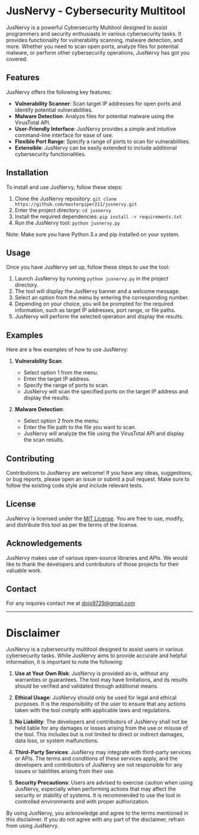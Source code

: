 # JusNervy - Cybersecurity Multitool

JusNervy is a powerful Cybersecurity Multitool designed to assist programmers and security enthusiasts in various cybersecurity tasks. It provides functionality for vulnerability scanning, malware detection, and more. Whether you need to scan open ports, analyze files for potential malware, or perform other cybersecurity operations, JusNervy has got you covered.

## Features

JusNervy offers the following key features:

- **Vulnerability Scanner**: Scan target IP addresses for open ports and identify potential vulnerabilities.
- **Malware Detection**: Analyze files for potential malware using the VirusTotal API.
- **User-Friendly Interface**: JusNervy provides a simple and intuitive command-line interface for ease of use.
- **Flexible Port Range**: Specify a range of ports to scan for vulnerabilities.
- **Extensible**: JusNervy can be easily extended to include additional cybersecurity functionalities.

## Installation

To install and use JusNervy, follow these steps:

1. Clone the JusNervy repository: `git clone https://github.com/masterpiper211/jusnervy.git`
2. Enter the project directory: `cd jusnervy`
3. Install the required dependencies: `pip install -r requirements.txt`
4. Run the JusNervy tool: `python jusnervy.py`

Note: Make sure you have Python 3.x and pip installed on your system.

## Usage

Once you have JusNervy set up, follow these steps to use the tool:

1. Launch JusNervy by running `python jusnervy.py` in the project directory.
2. The tool will display the JusNervy banner and a welcome message.
3. Select an option from the menu by entering the corresponding number.
4. Depending on your choice, you will be prompted for the required information, such as target IP addresses, port range, or file paths.
5. JusNervy will perform the selected operation and display the results.

## Examples

Here are a few examples of how to use JusNervy:

1. **Vulnerability Scan**:

   - Select option 1 from the menu.
   - Enter the target IP address.
   - Specify the range of ports to scan.
   - JusNervy will scan the specified ports on the target IP address and display the results.

2. **Malware Detection**:

   - Select option 2 from the menu.
   - Enter the file path to the file you want to scan.
   - JusNervy will analyze the file using the VirusTotal API and display the scan results.

## Contributing

Contributions to JusNervy are welcome! If you have any ideas, suggestions, or bug reports, please open an issue or submit a pull request. Make sure to follow the existing code style and include relevant tests.

## License

JusNervy is licensed under the [MIT License](https://opensource.org/licenses/MIT). You are free to use, modify, and distribute this tool as per the terms of the license.

## Acknowledgements

JusNervy makes use of various open-source libraries and APIs. We would like to thank the developers and contributors of those projects for their valuable work.

## Contact

For any inquires contact me at dojo9729@gmail.com

---

# Disclaimer

JusNervy is a cybersecurity multitool designed to assist users in various cybersecurity tasks. While JusNervy aims to provide accurate and helpful information, it is important to note the following:

1. **Use at Your Own Risk**: JusNervy is provided as-is, without any warranties or guarantees. The tool may have limitations, and its results should be verified and validated through additional means.

2. **Ethical Usage**: JusNervy should only be used for legal and ethical purposes. It is the responsibility of the user to ensure that any actions taken with the tool comply with applicable laws and regulations.

3. **No Liability**: The developers and contributors of JusNervy shall not be held liable for any damages or losses arising from the use or misuse of the tool. This includes but is not limited to direct or indirect damages, data loss, or system malfunctions.

4. **Third-Party Services**: JusNervy may integrate with third-party services or APIs. The terms and conditions of these services apply, and the developers and contributors of JusNervy are not responsible for any issues or liabilities arising from their use.

5. **Security Precautions**: Users are advised to exercise caution when using JusNervy, especially when performing actions that may affect the security or stability of systems. It is recommended to use the tool in controlled environments and with proper authorization.

By using JusNervy, you acknowledge and agree to the terms mentioned in this disclaimer. If you do not agree with any part of the disclaimer, refrain from using JusNervy.
